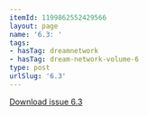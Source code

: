 ```yaml
---
itemId: 1199862552429566
layout: page
name: '6.3: '
tags:
- hasTag: dreamnetwork
- hasTag: dream-network-volume-6
type: post
urlSlug: '6.3'
---
```

<a href="files/pdfs/Volume_6/6.3-Dream-Network-Bulletin_Volume-6-Number-3.pdf" download="">Download issue 6.3</a>